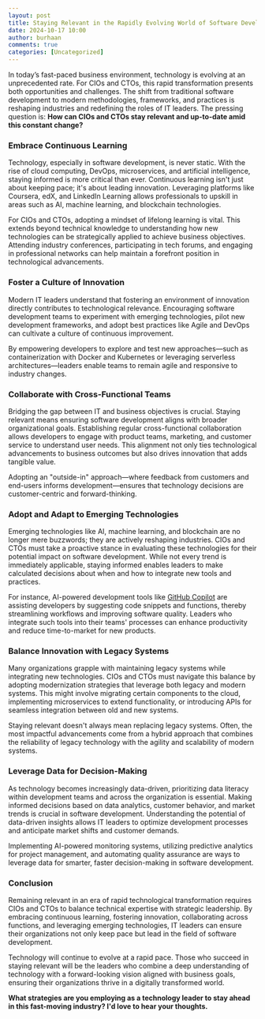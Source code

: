 ```yaml
---
layout: post
title: Staying Relevant in the Rapidly Evolving World of Software Development - A CIO/CTO Perspective
date: 2024-10-17 10:00
author: burhaan
comments: true
categories: [Uncategorized]
---
```


In today’s fast-paced business environment, technology is evolving at an unprecedented rate. For CIOs and CTOs, this rapid transformation presents both opportunities and challenges. The shift from traditional software development to modern methodologies, frameworks, and practices is reshaping industries and redefining the roles of IT leaders. The pressing question is: **How can CIOs and CTOs stay relevant and up-to-date amid this constant change?**

### Embrace Continuous Learning

Technology, especially in software development, is never static. With the rise of cloud computing, DevOps, microservices, and artificial intelligence, staying informed is more critical than ever. Continuous learning isn't just about keeping pace; it's about leading innovation. Leveraging platforms like Coursera, edX, and LinkedIn Learning allows professionals to upskill in areas such as AI, machine learning, and blockchain technologies.

For CIOs and CTOs, adopting a mindset of lifelong learning is vital. This extends beyond technical knowledge to understanding how new technologies can be strategically applied to achieve business objectives. Attending industry conferences, participating in tech forums, and engaging in professional networks can help maintain a forefront position in technological advancements.

### Foster a Culture of Innovation

Modern IT leaders understand that fostering an environment of innovation directly contributes to technological relevance. Encouraging software development teams to experiment with emerging technologies, pilot new development frameworks, and adopt best practices like Agile and DevOps can cultivate a culture of continuous improvement.

By empowering developers to explore and test new approaches—such as containerization with Docker and Kubernetes or leveraging serverless architectures—leaders enable teams to remain agile and responsive to industry changes.

### Collaborate with Cross-Functional Teams

Bridging the gap between IT and business objectives is crucial. Staying relevant means ensuring software development aligns with broader organizational goals. Establishing regular cross-functional collaboration allows developers to engage with product teams, marketing, and customer service to understand user needs. This alignment not only ties technological advancements to business outcomes but also drives innovation that adds tangible value.

Adopting an "outside-in" approach—where feedback from customers and end-users informs development—ensures that technology decisions are customer-centric and forward-thinking.

### Adopt and Adapt to Emerging Technologies

Emerging technologies like AI, machine learning, and blockchain are no longer mere buzzwords; they are actively reshaping industries. CIOs and CTOs must take a proactive stance in evaluating these technologies for their potential impact on software development. While not every trend is immediately applicable, staying informed enables leaders to make calculated decisions about when and how to integrate new tools and practices.

For instance, AI-powered development tools like [GitHub Copilot](https://github.com/features/copilot) are assisting developers by suggesting code snippets and functions, thereby streamlining workflows and improving software quality. Leaders who integrate such tools into their teams' processes can enhance productivity and reduce time-to-market for new products.

### Balance Innovation with Legacy Systems

Many organizations grapple with maintaining legacy systems while integrating new technologies. CIOs and CTOs must navigate this balance by adopting modernization strategies that leverage both legacy and modern systems. This might involve migrating certain components to the cloud, implementing microservices to extend functionality, or introducing APIs for seamless integration between old and new systems.

Staying relevant doesn't always mean replacing legacy systems. Often, the most impactful advancements come from a hybrid approach that combines the reliability of legacy technology with the agility and scalability of modern systems.

### Leverage Data for Decision-Making

As technology becomes increasingly data-driven, prioritizing data literacy within development teams and across the organization is essential. Making informed decisions based on data analytics, customer behavior, and market trends is crucial in software development. Understanding the potential of data-driven insights allows IT leaders to optimize development processes and anticipate market shifts and customer demands.

Implementing AI-powered monitoring systems, utilizing predictive analytics for project management, and automating quality assurance are ways to leverage data for smarter, faster decision-making in software development.

### Conclusion

Remaining relevant in an era of rapid technological transformation requires CIOs and CTOs to balance technical expertise with strategic leadership. By embracing continuous learning, fostering innovation, collaborating across functions, and leveraging emerging technologies, IT leaders can ensure their organizations not only keep pace but lead in the field of software development.

Technology will continue to evolve at a rapid pace. Those who succeed in staying relevant will be the leaders who combine a deep understanding of technology with a forward-looking vision aligned with business goals, ensuring their organizations thrive in a digitally transformed world.

**What strategies are you employing as a technology leader to stay ahead in this fast-moving industry? I'd love to hear your thoughts.**

